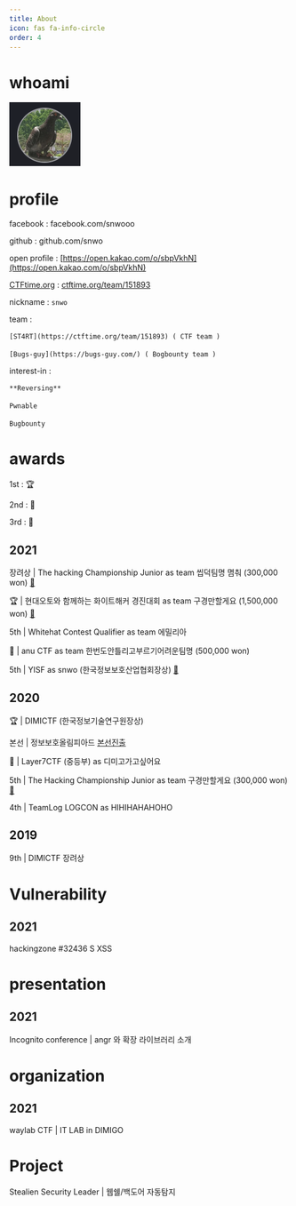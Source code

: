 ```yaml
---
title: About
icon: fas fa-info-circle
order: 4
---
```


# whoami

![Untitled](whoami%20677cb30cb1304250ab7497b4daad8410/Untitled.png)

# profile

  facebook : facebook.com/snwooo

  github : github.com/snwo

  open profile : [https://open.kakao.com/o/sbpVkhN](https://open.kakao.com/o/sbpVkhN)

  [CTFtime.org](http://CTFtime.org) : [ctftime.org/team/151893](https://ctftime.org/team/151893)

  nickname : `snwo`

  team :

    [ST4RT](https://ctftime.org/team/151893) ( CTF team )

    [Bugs-guy](https://bugs-guy.com/) ( Bogbounty team )

  interest-in : 

    **Reversing**

    Pwnable

    Bugbounty

# awards

1st : 🏆

2nd : 🥈

3rd : 🥉

## 2021

장려상 | The hacking Championship Junior as team 씹덕팀명 몀춰 (300,000 won)  [📰](http://www.lecturernews.com/news/articleView.html?idxno=80638)

🏆       | 현대오토와 함께하는 화이트해커 경진대회 as team 구경만할게요 (1,500,000 won) [📰](https://zdnet.co.kr/view/?no=20211108170838)

5th      | Whitehat Contest Qualifier as team 에밀리아 

🥈       | anu CTF as team 한번도안틀리고부르기어려운팀명 (500,000 won)

5th      | YISF as snwo (한국정보보호산업협회장상) [📰](https://www.boannews.com/media/view.asp?idx=100817)

## 2020

🏆       | DIMICTF (한국정보기술연구원장상)

본선    | 정보보호올림피아드 [본선진출](https://www.boannews.com/media/view.asp?idx=91520&kind=2)

🥈       | Layer7CTF (중등부) as 디미고가고싶어요

5th      | The Hacking Championship Junior as team 구경만할게요 (300,000 won) [📰](http://www.gailbo.com/default/index_view_page.php?part_idx=191&idx=296731)

4th      | TeamLog LOGCON as HIHIHAHAHOHO

## 2019

9th      | DIMICTF 장려상

# Vulnerability

## 2021

hackingzone #32436 S XSS

# presentation

## 2021

Incognito conference | angr 와 확장 라이브러리 소개

# organization

## 2021

waylab CTF | IT LAB in DIMIGO

# Project

Stealien Security Leader | 웹쉘/백도어 자동탐지
